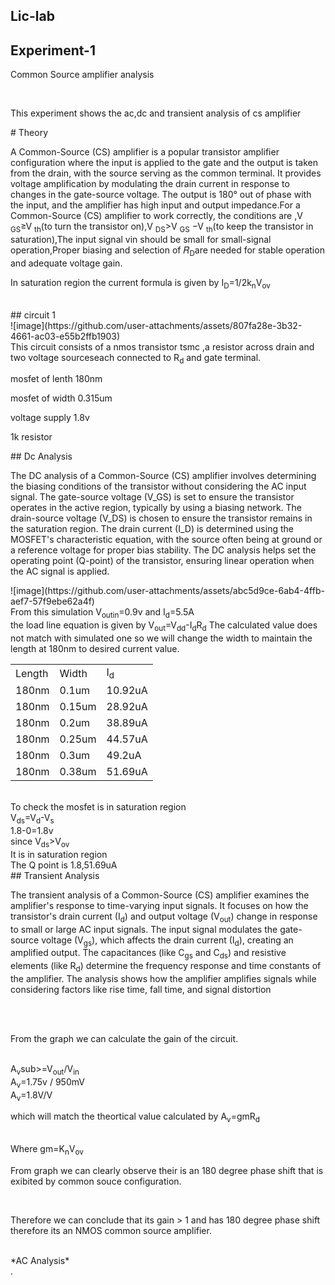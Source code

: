 ## Lic-lab
## Experiment-1
<p>Common Source amplifier analysis</p><br>
<p>This experiment shows the ac,dc and transient analysis of cs amplifier </p>
# Theory
<p>  A Common-Source (CS) amplifier is a popular transistor amplifier configuration where the input is applied to the gate and the output is taken from the drain, with the source serving as the common terminal. It provides voltage amplification by modulating the drain current in response to changes in the gate-source voltage. The output is 180° out of phase with the input, and the amplifier has high input and output impedance.For a Common-Source (CS) amplifier to work correctly, the conditions are ,V <sub>GS</sub>≥V <sub>th</sub>(to turn the transistor on),V <sub>DS</sub>>V <sub> GS</sub><sub></sub> −V <sub>th</sub>(to keep the transistor in saturation),The input signal vin should be small for small-signal operation,Proper biasing and selection of 𝑅<sub>D</sub>are needed for stable operation and adequate voltage gain.
</p>
<p>In saturation region the current formula is given by I<sub>D</sub>=1/2k<sub>n</sub>V<sub>ov</sub></p><br>
## circuit 1<br>
![image](https://github.com/user-attachments/assets/807fa28e-3b32-4661-ac03-e55b2ffb1903)
<br>This circuit consists of a nmos transistor tsmc ,a resistor across drain and two voltage sourceseach connected to R<sub>d</sub> and gate terminal.<br>
<p>mosfet of lenth 180nm</p>
<p>mosfet of width 0.315um</p>
<p>voltage supply 1.8v</p>
<p>1k resistor </p>
## Dc Analysis
<p>The DC analysis of a Common-Source (CS) amplifier involves determining the biasing conditions of the transistor without considering the AC input signal. The gate-source voltage (V_GS) is set to ensure the transistor operates in the active region, typically by using a biasing network. The drain-source voltage (V_DS) is chosen to ensure the transistor remains in the saturation region. The drain current (I_D) is determined using the MOSFET's characteristic equation, with the source often being at ground or a reference voltage for proper bias stability. The DC analysis helps set the operating point (Q-point) of the transistor, ensuring linear operation when the AC signal is applied.</p>
![image](https://github.com/user-attachments/assets/abc5d9ce-6ab4-4ffb-aef7-57f9ebe62a4f)
<br>From this simulation V<sub>out</sub=1.693,V<sub>in</sub>=0.9v and I<sub>d</sub>=5.5A<br>
the load line equation is given by V<sub>out</sub>=V<sub>dd</sub>-I<sub>d</sub>R<sub>d</sub>
The calculated value does not match with simulated one so we will change the width to maintain the length at 180nm to desired current value.<br>
<table>
  <tr>
    <td>Length</td>
    <td>Width</td>
    <td>I<sub>d</sub></td>
  </tr>
  <tr>
    <td>180nm</td>
    <td>0.1um</td>
    <td>10.92uA</td>
  </tr>
  <tr>
    <td>180nm</td>
    <td>0.15um</td>
    <td>28.92uA</td>
  </tr>
  <tr>
    <td>180nm</td>
    <td>0.2um</td>
    <td>38.89uA</td>
  </tr>
  <tr>
    <td>180nm</td>
    <td>0.25um</td>
    <td>44.57uA</td>
  </tr>
  <tr>
    <td>180nm</td>
    <td>0.3um</td>
    <td>49.2uA</td>
  </tr>
  <tr>
    <td>180nm</td>
    <td>0.38um</td>
    <td>51.69uA</td>
  </tr>
</table>
<br>To check the mosfet is in saturation region 
<br>V<sub>ds</sub>=V<sub>d</sub>-V<sub>s</sub>
<br>
1.8-0=1.8v
<br>since V<sub>ds</sub>>V<sub>ov</sub>
<br>It is in saturation region
<br>The Q point is 1.8,51.69uA
<br>
## Transient Analysis
<br>
<p>The transient analysis of a Common-Source (CS) amplifier examines the amplifier's response to time-varying input signals. It focuses on how the transistor's drain current (I<sub>d</sub>) and output voltage (V<sub>out</sub>) change in response to small or large AC input signals. The input signal modulates the gate-source voltage (V<sub>gs</sub>), which affects the drain current (I<sub>d</sub>), creating an amplified output. The capacitances (like C<sub>gs</sub> and C<sub>ds</sub>) and resistive elements (like R<sub>d</sub>) determine the frequency response and time constants of the amplifier. The analysis shows how the amplifier amplifies signals while considering factors like rise time, fall time, and signal distortion</p>



<br>
<br><p>From the graph we can calculate the gain of the circuit.</p>
<br>A<sub>v</sub>sub>=V<sub>out</sub>/V<sub>in</sub>
<br>A<sub>v</sub>=1.75v / 950mV
<br>A<sub>v</sub>=1.8V/V
<br><p>which will match the theortical value calculated by A<sub>v</sub>=gmR<sub>d</sub></p>
<br>Where gm=K<sub>n</sub>V<sub>ov</sub>
<br><p>From graph we can clearly observe their is an 180 degree phase shift that is exibited by common souce configuration.</p>
<br><p>Therefore we can conclude that its gain > 1 and has 180 degree phase shift therefore its an NMOS common source amplifier.</p>
<br>*AC Analysis*</br>         
.
